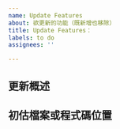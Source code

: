 ```yaml
---
name: Update Features
about: 欲更新的功能（既新增也移除）
title: Update Features：
labels: to do
assignees: ''

---
```


## **更新概述** ##

## **初估檔案或程式碼位置** ##
